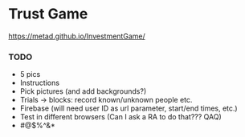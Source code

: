 # Trust Game
https://metad.github.io/InvestmentGame/

### TODO
- 5 pics
- Instructions
- Pick pictures (and add backgrounds?)
- Trials -> blocks: record known/unknown people etc.
- Firebase (will need user ID as url parameter, start/end times, etc.)
- Test in different browsers (Can I ask a RA to do that??? QAQ)
- #@$%^&*
